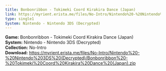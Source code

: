 ```yaml
---
title: Bonbonribbon - Tokimeki Coord Kirakira Dance (Japan)
link: https://myrient.erista.me/files/No-Intro/Nintendo%20-%20Nintendo%203DS%20(Decrypted)/Bonbonribbon%20-%20Tokimeki%20Coord%20Kirakira%20Dance%20(Japan).zip
type: single1
System: Nintendo - Nintendo 3DS (Decrypted)
---
```

<b>Game:</b> Bonbonribbon - Tokimeki Coord Kirakira Dance (Japan)<br>
<b>System:</b> Nintendo - Nintendo 3DS (Decrypted)<br>
<b>Collection:</b> No-Intro<br>
<b>Download:</b> https://myrient.erista.me/files/No-Intro/Nintendo%20-%20Nintendo%203DS%20(Decrypted)/Bonbonribbon%20-%20Tokimeki%20Coord%20Kirakira%20Dance%20(Japan).zip
